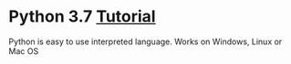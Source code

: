 # Python 3.7 [Tutorial](https://docs.python.org/3/tutorial/)

Python is easy to use interpreted language. Works on Windows, Linux or Mac OS

